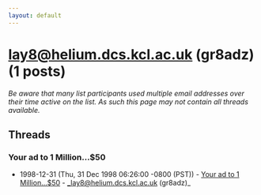 ```yaml
---
layout: default
---
```


# lay8@helium.dcs.kcl.ac.uk (gr8adz) (1 posts)

_Be aware that many list participants used multiple email addresses over their time active on the list. As such this page may not contain all threads available._

## Threads

### Your ad to 1 Million...$50
+ 1998-12-31 (Thu, 31 Dec 1998 06:26:00 -0800 (PST)) - [Your ad to 1 Million...$50](/archive/1998/12/29fd7526e0225b3f96402e707221b9ebb15a95e7b13af4823ee853a75b33b631) - _lay8@helium.dcs.kcl.ac.uk (gr8adz)_

